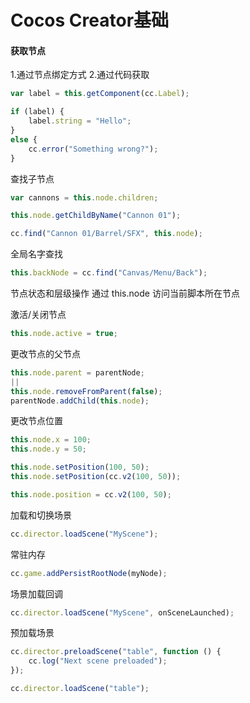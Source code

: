 # Cocos Creator基础

#### 获取节点

1.通过节点绑定方式 2.通过代码获取

```javascript
var label = this.getComponent(cc.Label);

if (label) {
    label.string = "Hello";
}
else {
    cc.error("Something wrong?");
}
```

查找子节点

```javascript
var cannons = this.node.children;

this.node.getChildByName("Cannon 01");

cc.find("Cannon 01/Barrel/SFX", this.node);
```

全局名字查找

```javascript
this.backNode = cc.find("Canvas/Menu/Back");
```

节点状态和层级操作 通过 this.node 访问当前脚本所在节点

激活/关闭节点

```javascript
this.node.active = true;
```

更改节点的父节点

```javascript
this.node.parent = parentNode;
||
this.node.removeFromParent(false);
parentNode.addChild(this.node);
```

更改节点位置

```javascript
this.node.x = 100;
this.node.y = 50;

this.node.setPosition(100, 50);
this.node.setPosition(cc.v2(100, 50));

this.node.position = cc.v2(100, 50);
```

加载和切换场景

```javascript
cc.director.loadScene("MyScene");
```

常驻内存

```javascript
cc.game.addPersistRootNode(myNode);
```

场景加载回调

```javascript
cc.director.loadScene("MyScene", onSceneLaunched);
```

预加载场景

```javascript
cc.director.preloadScene("table", function () {
    cc.log("Next scene preloaded");
});

cc.director.loadScene("table");
```


